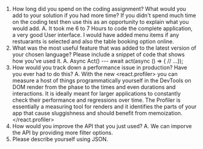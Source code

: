 1.	How long did you spend on the coding assignment? What would you add to your solution if you had more time? If you didn't spend much time on the coding test then use this as an opportunity to explain what you would add.
A. It took me 6 to 7 Hours to code the complete application, a very good User interface. I would have added menu items if any restuarants is selected and also the table booking option online.
2.	What was the most useful feature that was added to the latest version of your chosen language? Please include a snippet of code that shows how you've used it.
A. Async Act() --- await act(async () => {  // ...});
3.	How would you track down a performance issue in production? Have you ever had to do this?
A. With the new <react.profiler> you can measure a host of things programmatically yourself in the DevTools on DOM render from the phase to the times and even durations and interactions. It is ideally meant for larger applications to constantly check their performance and regressions over time. The Profiler is essentially a measuring tool for renders and it identifies the parts of your app that cause sluggishness and should benefit from memoization.</react.profiler>
4.	How would you improve the API that you just used?
A. We can imporve the API by providing more filter options.
5.	Please describe yourself using JSON.
